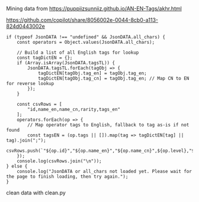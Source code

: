 Mining data from https://puppiizsunniiz.github.io/AN-EN-Tags/akhr.html  

https://github.com/copilot/share/8056002e-0044-8cb0-a113-824d0443002e  
```
if (typeof JsonDATA !== "undefined" && JsonDATA.all_chars) {
    const operators = Object.values(JsonDATA.all_chars);

    // Build a list of all English tags for lookup
    const tagDictEN = {};
    if (Array.isArray(JsonDATA.tagsTL)) {
        JsonDATA.tagsTL.forEach(tagObj => {
            tagDictEN[tagObj.tag_en] = tagObj.tag_en;
            tagDictEN[tagObj.tag_cn] = tagObj.tag_en; // Map CN to EN for reverse lookup
        });
    }

    const csvRows = [
        "id,name_en,name_cn,rarity,tags_en"
    ];
    operators.forEach(op => {
        // Map operator tags to English, fallback to tag as-is if not found
        const tagsEN = (op.tags || []).map(tag => tagDictEN[tag] || tag).join(";");
        csvRows.push(`"${op.id}","${op.name_en}","${op.name_cn}",${op.level},"${tagsEN}"`);
    });
    console.log(csvRows.join("\n"));
} else {
    console.log("JsonDATA or all_chars not loaded yet. Please wait for the page to finish loading, then try again.");
}
```
clean data with clean.py  